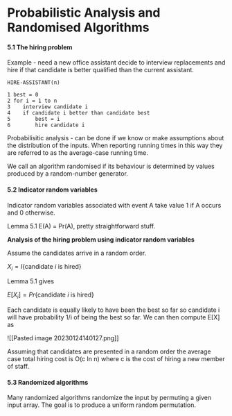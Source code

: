 
# Probabilistic Analysis and Randomised Algorithms

#### 5.1 The hiring problem

Example - need a new office assistant decide to interview replacements and hire if that candidate is better qualified than the current assistant.

```
HIRE-ASSISTANT(n)

1 best = 0
2 for i = 1 to n
3    interview candidate i
4    if candidate i better than candidate best
5        best = i
6        hire candidate i
```

Probabilisitic analysis - can be done if we know or make assumptions about the distribution of the inputs. When reporting running times in this way they are referred to as the average-case running time.

We call an algorithm randomised if its behaviour is determined by values produced by a random-number generator.

#### 5.2 Indicator random variables

Indicator random variables associated with event A take value 1 if A occurs and 0 otherwise.

Lemma 5.1 E(A) = Pr(A), pretty straightforward stuff. 

**Analysis of the hiring problem using indicator random variables**

Assume the candidates arrive in a random order.

$X_i = I\{\text{candidate } i \text{ is hired}\}$ 

Lemma 5.1 gives 

$E[X_i] = Pr\{\text{candidate } i \text{ is hired}\}$ 

Each candidate is equally likely to have been the best so far so candidate i will have probability 1/i of being the best so far. We can then compute E[X] as

![[Pasted image 20230124140127.png]]

Assuming that candidates are presented in a random order the average case total hiring cost is O(c ln n) where c is the cost of hiring a new member of staff.

#### 5.3 Randomized algorithms

Many randomized algorithms randomize the input by permuting a given input array. The goal is to produce a uniform random permutation.
